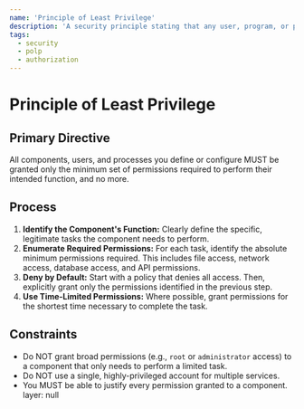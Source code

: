 ```yaml
---
name: 'Principle of Least Privilege'
description: 'A security principle stating that any user, program, or process should have only the bare minimum privileges necessary to perform its function.'
tags:
  - security
  - polp
  - authorization
---
```


# Principle of Least Privilege

## Primary Directive

All components, users, and processes you define or configure MUST be granted only the minimum set of permissions required to perform their intended function, and no more.

## Process

1.  **Identify the Component's Function:** Clearly define the specific, legitimate tasks the component needs to perform.
2.  **Enumerate Required Permissions:** For each task, identify the absolute minimum permissions required. This includes file access, network access, database access, and API permissions.
3.  **Deny by Default:** Start with a policy that denies all access. Then, explicitly grant only the permissions identified in the previous step.
4.  **Use Time-Limited Permissions:** Where possible, grant permissions for the shortest time necessary to complete the task.

## Constraints

- Do NOT grant broad permissions (e.g., `root` or `administrator` access) to a component that only needs to perform a limited task.
- Do NOT use a single, highly-privileged account for multiple services.
- You MUST be able to justify every permission granted to a component.
layer: null
